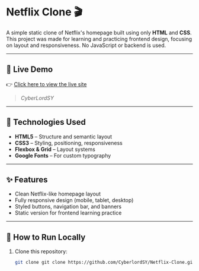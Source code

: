 # Netflix Clone 🎬

A simple static clone of Netflix's homepage built using only **HTML** and **CSS**. This project was made for learning and practicing frontend design, focusing on layout and responsiveness. No JavaScript or backend is used.

---

## 🔗 Live Demo

👉 [Click here to view the live site](https://cyberlordsy.github.io/Netflix-Clone/)

> *CyberLordSY*



---

## 🧰 Technologies Used

- **HTML5** – Structure and semantic layout
- **CSS3** – Styling, positioning, responsiveness
- **Flexbox & Grid** – Layout systems
- **Google Fonts** – For custom typography

---

## ✨ Features

- Clean Netflix-like homepage layout
- Fully responsive design (mobile, tablet, desktop)
- Styled buttons, navigation bar, and banners
- Static version for frontend learning practice

---


## 🚀 How to Run Locally

1. Clone this repository:
   ```bash
   git clone git clone https://github.com/CyberlordSY/Netflix-Clone.git
